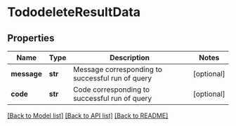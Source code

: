 # TododeleteResultData

## Properties
Name | Type | Description | Notes
------------ | ------------- | ------------- | -------------
**message** | **str** | Message corresponding to successful run of query | [optional] 
**code** | **str** | Code corresponding to successful run of query | [optional] 

[[Back to Model list]](../README.md#documentation-for-models) [[Back to API list]](../README.md#documentation-for-api-endpoints) [[Back to README]](../README.md)


